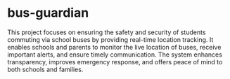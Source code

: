 # bus-guardian
 This project focuses on ensuring the safety and security of students commuting via school buses by providing real-time location tracking. It enables schools and parents to monitor the live location of buses, receive important alerts, and ensure timely communication. The system enhances transparency, improves emergency response, and offers peace of mind to both schools and families.
